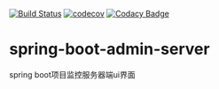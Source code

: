 [![Build Status](https://travis-ci.org/2345free/spring-boot-admin-server.svg?branch=master)](https://travis-ci.org/2345free/spring-boot-admin-server)
[![codecov](https://codecov.io/gh/2345free/spring-boot-admin-server/branch/master/graph/badge.svg)](https://codecov.io/gh/2345free/spring-boot-admin-server)
[![Codacy Badge](https://api.codacy.com/project/badge/Grade/6578a53985534e5d85e69bce239fdb7a)](https://www.codacy.com/app/2345free/spring-boot-admin-server?utm_source=github.com&amp;utm_medium=referral&amp;utm_content=2345free/spring-boot-admin-server&amp;utm_campaign=Badge_Grade)

# spring-boot-admin-server
spring boot项目监控服务器端ui界面
